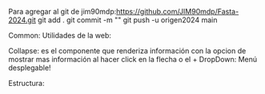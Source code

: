 Para agregar al git de jim90mdp:https://github.com/JIM90mdp/Fasta-2024.git
git add .
git commit -m ""
git push -u origen2024 main

Common: Utilidades de la web:

Collapse: es el componente que renderiza información con la opcion de mostrar mas información al hacer click en la flecha o el +
DropDown: Menú desplegable!


Estructura:
